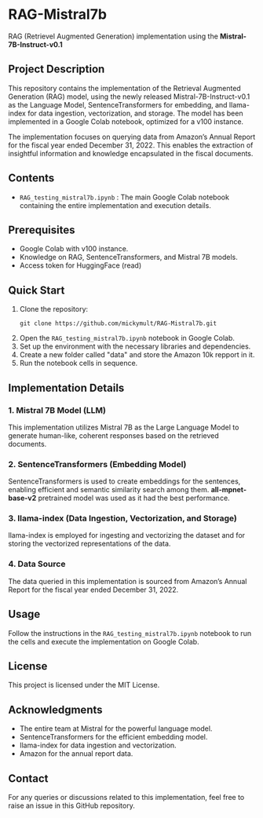 # RAG-Mistral7b
RAG (Retrievel Augmented Generation) implementation using the **Mistral-7B-Instruct-v0.1**

## Project Description
This repository contains the implementation of the Retrieval Augmented Generation (RAG) model, using the newly released Mistral-7B-Instruct-v0.1 as the Language Model, SentenceTransformers for embedding, and llama-index for data ingestion, vectorization, and storage. The model has been implemented in a Google Colab notebook, optimized for a v100 instance.

The implementation focuses on querying data from Amazon’s Annual Report for the fiscal year ended December 31, 2022. This enables the extraction of insightful information and knowledge encapsulated in the fiscal documents.

## Contents
- `RAG_testing_mistral7b.ipynb` : The main Google Colab notebook containing the entire implementation and execution details.

## Prerequisites
- Google Colab with v100 instance.
- Knowledge on RAG, SentenceTransformers, and Mistral 7B models.
- Access token for HuggingFace (read)

## Quick Start
1. Clone the repository:
   ```shell
   git clone https://github.com/mickymult/RAG-Mistral7b.git
   ```
2. Open the `RAG_testing_mistral7b.ipynb` notebook in Google Colab.
3. Set up the environment with the necessary libraries and dependencies.
4. Create a new folder called "data" and store the Amazon 10k repport in it.
5. Run the notebook cells in sequence.

## Implementation Details
### 1. **Mistral 7B Model (LLM)**
   This implementation utilizes Mistral 7B as the Large Language Model to generate human-like, coherent responses based on the retrieved documents.

### 2. **SentenceTransformers (Embedding Model)**
   SentenceTransformers is used to create embeddings for the sentences, enabling efficient and semantic similarity search among them. **all-mpnet-base-v2** pretrained model was used as it had the best performance. 

### 3. **llama-index (Data Ingestion, Vectorization, and Storage)**
   llama-index is employed for ingesting and vectorizing the dataset and for storing the vectorized representations of the data.

### 4. **Data Source**
   The data queried in this implementation is sourced from Amazon’s Annual Report for the fiscal year ended December 31, 2022. 

## Usage
Follow the instructions in the `RAG_testing_mistral7b.ipynb` notebook to run the cells and execute the implementation on Google Colab.

## License
This project is licensed under the MIT License.

## Acknowledgments
- The entire team at Mistral for the powerful language model.
- SentenceTransformers for the efficient embedding model.
- llama-index for data ingestion and vectorization.
- Amazon for the annual report data.

## Contact
For any queries or discussions related to this implementation, feel free to raise an issue in this GitHub repository.
